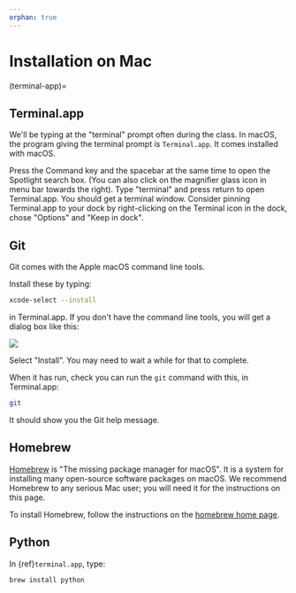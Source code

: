 ```yaml
---
orphan: true
---
```


# Installation on Mac

(terminal-app)=

## Terminal.app

We'll be typing at the "terminal" prompt often during the class.  In macOS, the
program giving the terminal prompt is `Terminal.app`.  It comes installed
with macOS.

Press the Command key and the spacebar at the same time to open the Spotlight
search box.  (You can also click on the magnifier glass icon in menu bar
towards the right). Type "terminal" and press return to open Terminal.app.
You should get a terminal window.  Consider pinning Terminal.app to your dock
by right-clicking on the Terminal icon in the dock, chose "Options" and "Keep
in dock".

## Git

Git comes with the Apple macOS command line tools.

Install these by typing:

```bash
xcode-select --install
```

in Terminal.app.   If you don't have the command line tools, you will get a dialog box like this:

![](image/xcode_cli_dialog.png)

Select "Install".  You may need to wait a while for that to complete.

When it has run, check you can run the `git` command with this, in Terminal.app:

```bash
git
```

It should show you the Git help message.

## Homebrew

[Homebrew](https://brew.sh) is "The missing package manager for macOS".  It is
a system for installing many open-source software packages on macOS.
We recommend Homebrew to any serious Mac user; you will need it for the
instructions on this page.

To install Homebrew, follow the instructions on the [homebrew home page](https://brew.sh/).

## Python

In {ref}`terminal.app`, type:

```bash
brew install python
```
